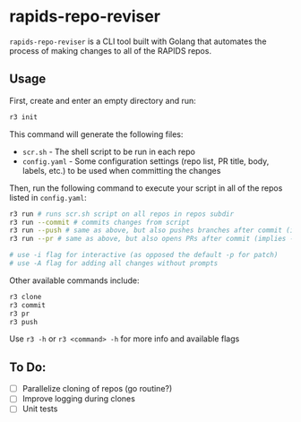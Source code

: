 # rapids-repo-reviser

`rapids-repo-reviser` is a CLI tool built with Golang that automates the process of making changes to all of the RAPIDS repos.

## Usage

First, create and enter an empty directory and run:

```sh
r3 init
```

This command will generate the following files:

- `scr.sh` - The shell script to be run in each repo
- `config.yaml` - Some configuration settings (repo list, PR title, body, labels, etc.) to be used when committing the changes

Then, run the following command to execute your script in all of the repos listed in `config.yaml`:

```sh
r3 run # runs scr.sh script on all repos in repos subdir
r3 run --commit # commits changes from script
r3 run --push # same as above, but also pushes branches after commit (implies --commit)
r3 run --pr # same as above, but also opens PRs after commit (implies --push)

# use -i flag for interactive (as opposed the default -p for patch)
# use -A flag for adding all changes without prompts
```

Other available commands include:

```sh
r3 clone
r3 commit
r3 pr
r3 push
```

Use `r3 -h` or `r3 <command> -h` for more info and available flags

## To Do:

- [ ] Parallelize cloning of repos (go routine?)
- [ ] Improve logging during clones
- [ ] Unit tests
